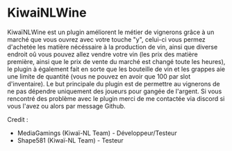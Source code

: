 # KiwaiNLWine

KiwaïNLWine est un plugin améliorent le métier de vignerons grâce à un marché que vous ouvrez avec votre touche "y", celui-ci vous permez d'achetée les matière nécéssaire à la production de vin, ainsi que diverse endroit oû vous pouvez allez vendre votre vin (les prix des matière première, ainsi que le prix de vente du marché est changé toute les heures), le plugin à également fait en sorte que les bouteille de vin et les grappes aie une limite de quantité (vous ne pouvez en avoir que 100 par slot d'inventaire). Le but principale du plugin est de permettre au vignerons de ne pas dépendre uniquement des joueurs pour gangée de l'argent. Si vous rencontré des problème avec le plugin merci de me contactée via discord si vous l'avez ou alors par message Github.

Credit :
- MediaGamings (Kiwaï-NL Team) - Développeur/Testeur
- Shape581 (Kiwaï-NL Team) - Testeur
